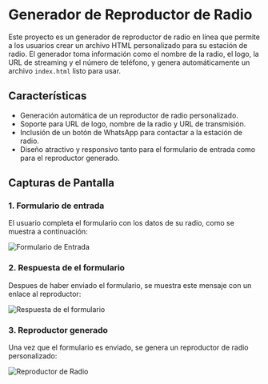 # Generador de Reproductor de Radio

Este proyecto es un generador de reproductor de radio en línea que permite a los usuarios crear un archivo HTML personalizado para su estación de radio. El generador toma información como el nombre de la radio, el logo, la URL de streaming y el número de teléfono, y genera automáticamente un archivo `index.html` listo para usar.

## Características

- Generación automática de un reproductor de radio personalizado.
- Soporte para URL de logo, nombre de la radio y URL de transmisión.
- Inclusión de un botón de WhatsApp para contactar a la estación de radio.
- Diseño atractivo y responsivo tanto para el formulario de entrada como para el reproductor generado.

## Capturas de Pantalla

### 1. Formulario de entrada
El usuario completa el formulario con los datos de su radio, como se muestra a continuación:

![Formulario de Entrada](https://i.postimg.cc/3k5Q4yJs/formulario.jpg)

### 2. Respuesta de el formulario
Despues de haber enviado el formulario, se muestra este mensaje con un enlace al reproductor:

![Respuesta de el formulario](https://i.postimg.cc/7fTyZ1D1/exito.jpg)

### 3. Reproductor generado
Una vez que el formulario es enviado, se genera un reproductor de radio personalizado:

![Reproductor de Radio](https://i.postimg.cc/HrwDQprV/reproductor.jpg)

